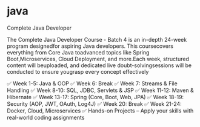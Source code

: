 # java
Complete Java Developer

The Complete Java Developer Course - Batch 4 is an in-depth 24-week program designedfor aspiring Java developers. This coursecovers everything from Core Java toadvanced topics like Spring Boot,Microservices, Cloud Deployment, and more.Each week, structured content will beuploaded, and dedicated live doubt-solvingsessions will be conducted to ensure yougrasp every concept effectively


✅ Week 1-5: Java & OOP
✅ Week 6: Break
✅ Week 7: Streams & File Handling
✅ Week 8-10: SQL, JDBC, Servlets & JSP
✅ Week 11-12: Maven & Hibernate
✅ Week 13-17: Spring (Core, Boot, Web, JPA)
✅ Week 18-19: Security (AOP, JWT, OAuth, Log4J)
✅ Week 20: Break
✅ Week 21-24: Docker, Cloud, Microservices
✅ Hands-on Projects – Apply your skills with real-world coding assignments
